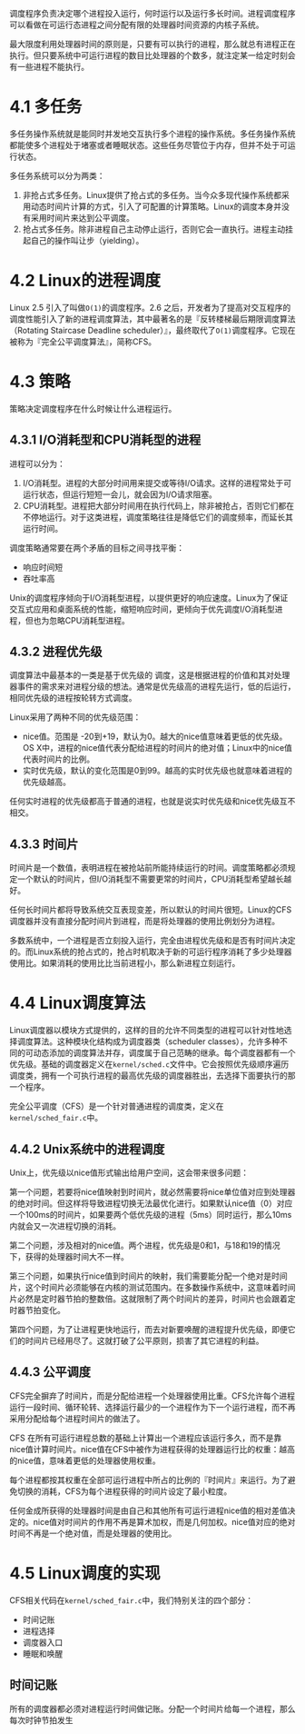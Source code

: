 调度程序负责决定哪个进程投入运行，何时运行以及运行多长时间。进程调度程序可以看做在可运行态进程之间分配有限的处理器时间资源的内核子系统。

最大限度利用处理器时间的原则是，只要有可以执行的进程，那么就总有进程正在执行。但只要系统中可运行进程的数目比处理器的个数多，就注定某一给定时刻会有一些进程不能执行。

# 4.1 多任务

多任务操作系统就是能同时并发地交互执行多个进程的操作系统。多任务操作系统都能使多个进程处于堵塞或者睡眠状态。这些任务尽管位于内存，但并不处于可运行状态。

多任务系统可以分为两类：

1. 非抢占式多任务。Linux提供了抢占式的多任务。当今众多现代操作系统都采用动态时间片计算的方式，引入了可配置的计算策略。Linux的调度本身并没有采用时间片来达到公平调度。
2. 抢占式多任务。除非进程自己主动停止运行，否则它会一直执行。进程主动挂起自己的操作叫让步（yielding）。

# 4.2 Linux的进程调度

Linux 2.5 引入了叫做`O(1)`的调度程序。2.6 之后，开发者为了提高对交互程序的调度性能引入了新的进程调度算法，其中最著名的是『反转楼梯最后期限调度算法（Rotating Staircase Deadline scheduler）』，最终取代了`O(1)`调度程序。它现在被称为『完全公平调度算法』，简称CFS。

# 4.3 策略

策略决定调度程序在什么时候让什么进程运行。

## 4.3.1 I/O消耗型和CPU消耗型的进程

进程可以分为：

1. I/O消耗型。进程的大部分时间用来提交或等待I/O请求。这样的进程常处于可运行状态，但运行短短一会儿，就会因为I/O请求阻塞。
2. CPU消耗型。进程把大部分时间用在执行代码上，除非被抢占，否则它们都在不停地运行。对于这类进程，调度策略往往是降低它们的调度频率，而延长其运行时间。

调度策略通常要在两个矛盾的目标之间寻找平衡：

- 响应时间短
- 吞吐率高

Unix的调度程序倾向于I/O消耗型进程，以提供更好的响应速度。Linux为了保证交互式应用和桌面系统的性能，缩短响应时间，更倾向于优先调度I/O消耗型进程，但也为忽略CPU消耗型进程。

## 4.3.2 进程优先级

 调度算法中最基本的一类是基于优先级的 调度，这是根据进程的价值和其对处理器事件的需求来对进程分级的想法。通常是优先级高的进程先运行，低的后运行，相同优先级的进程按轮转方式调度。

Linux采用了两种不同的优先级范围：

- nice值。范围是 -20到+19，默认为0。越大的nice值意味着更低的优先级。OS X中，进程的nice值代表分配给进程的时间片的绝对值；Linux中的nice值代表时间片的比例。
- 实时优先级，默认的变化范围是0到99。越高的实时优先级也就意味着进程的优先级越高。

任何实时进程的优先级都高于普通的进程，也就是说实时优先级和nice优先级互不相交。

## 4.3.3 时间片

时间片是一个数值，表明进程在被抢站前所能持续运行的时间。调度策略都必须规定一个默认的时间片，但I/O消耗型不需要更常的时间片，CPU消耗型希望越长越好。

任何长时间片都将导致系统交互表现变差，所以默认的时间片很短。Linux的CFS调度器并没有直接分配时间片到进程，而是将处理器的使用比例划分为进程。

多数系统中，一个进程是否立刻投入运行，完全由进程优先级和是否有时间片决定的。而Linux系统的抢占式的，抢占时机取决于新的可运行程序消耗了多少处理器使用比。如果消耗的使用比比当前进程小，那么新进程立刻运行。

# 4.4 Linux调度算法

Linux调度器以模块方式提供的，这样的目的允许不同类型的进程可以针对性地选择调度算法。这种模块化结构成为调度器类（scheduler classes），允许多种不同的可动态添加的调度算法并存，调度属于自己范畴的继承。每个调度器都有一个优先级。基础的调度器定义在`kernel/sched.c`文件中。它会按照优先级顺序遍历调度类，拥有一个可执行进程的最高优先级的调度器胜出，去选择下面要执行的那一个程序。

完全公平调度（CFS）是一个针对普通进程的调度类，定义在`kernel/sched_fair.c`中。

## 4.4.2 Unix系统中的进程调度

Unix上，优先级以nice值形式输出给用户空间，这会带来很多问题：

第一个问题，若要将nice值映射到时间片，就必然需要将nice单位值对应到处理器的绝对时间。但这样将导致进程切换无法最优化进行。如果默认nice值（0）对应一个100ms的时间片，如果要两个低优先级的进程（5ms）同时运行，那么10ms内就会又一次进程切换的消耗。

第二个问题，涉及相对的nice值。两个进程，优先级是0和1，与18和19的情况下，获得的处理器时间大不一样。

第三个问题，如果执行nice值到时间片的映射，我们需要能分配一个绝对是时间片，这个时间片必须能够在内核的测试范围内。在多数操作系统中，这意味着时间片必然是定时器节拍的整数倍。这就限制了两个时间片的差异，时间片也会跟着定时器节拍变化。

第四个问题，为了让进程更快地运行，而去对新要唤醒的进程提升优先级，即便它们的时间片已经用尽了。这就打破了公平原则，损害了其它进程的利益。

## 4.4.3 公平调度

CFS完全摒弃了时间片，而是分配给进程一个处理器使用比重。CFS允许每个进程运行一段时间、循环轮转、选择运行最少的一个进程作为下一个运行进程，而不再采用分配给每个进程时间片的做法了。

CFS 在所有可运行进程总数的基础上计算出一个进程应该运行多久，而不是靠nice值计算时间片。nice值在CFS中被作为进程获得的处理器运行比的权重：越高的nice值，意味着更低的处理器使用权重。

每个进程都按其权重在全部可运行进程中所占的比例的『时间片』来运行。为了避免切换的消耗，CFS为每个进程获得的时间片设定了最小粒度。

任何金成所获得的处理器时间是由自己和其他所有可运行进程nice值的相对差值决定的。nice值对时间片的作用不再是算术加权，而是几何加权。nice值对应的绝对时间不再是一个绝对值，而是处理器的使用比。

# 4.5 Linux调度的实现

CFS相关代码在`kernel/sched_fair.c`中，我们特别关注的四个部分：

- 时间记账
- 进程选择
- 调度器入口
- 睡眠和唤醒

## 时间记账

所有的调度器都必须对进程运行时间做记账。分配一个时间片给每一个进程，那么每次时钟节拍发生
